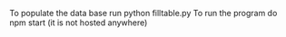 To populate the data base run python filltable.py
To run the program do npm start (it is not hosted anywhere)